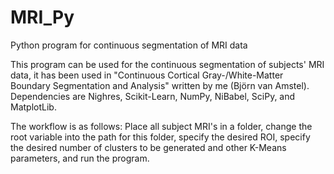 # MRI_Py
Python program for continuous segmentation of MRI data

This program can be used for the continuous segmentation of subjects' MRI data, it has been used in "Continuous Cortical Gray-/White-Matter Boundary Segmentation and Analysis" written by me (Björn van Amstel).
Dependencies are Nighres, Scikit-Learn, NumPy, NiBabel, SciPy, and MatplotLib.

The workflow is as follows: Place all subject MRI's in a folder, change the root variable into the path for this folder, specify the desired ROI, specify the desired number of clusters to be generated and other K-Means parameters, and run the program.
